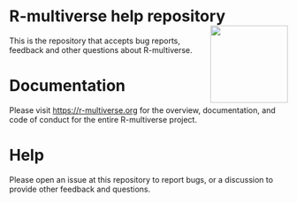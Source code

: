 # R-multiverse help repository <a href="https://r-multiverse.org/"><img src="https://r-multiverse.org/logo/logo-readme.png" align="right" width="140" /></a>

This is the repository that accepts bug reports, feedback and other questions about R-multiverse.

# Documentation

Please visit <https://r-multiverse.org> for the overview, documentation, and code of conduct for the entire R-multiverse project.

# Help

Please open an issue at this repository to report bugs, or a discussion to provide other feedback and questions.
